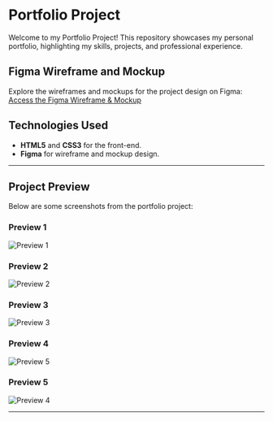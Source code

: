 # Portfolio Project

Welcome to my Portfolio Project! This repository showcases my personal portfolio, highlighting my skills, projects, and professional experience.


## Figma Wireframe and Mockup
Explore the wireframes and mockups for the project design on Figma:
[Access the Figma Wireframe & Mockup](https://www.figma.com/design/0Vte1WD6VevE7GiRNKWbHO/Portfolio?m=auto&t=XQOvA1jo5vaK7hSK-1)

## Technologies Used
- **HTML5** and **CSS3** for the front-end.
- **Figma** for wireframe and mockup design.

---

## Project Preview
Below are some screenshots from the portfolio project:

### Preview 1
![Preview 1](https://drive.google.com/uc?export=view&id=1bYhhEnVr3oeIVqjZT8u1ycZAkpCO8L91)

### Preview 2
![Preview 2](https://drive.google.com/uc?export=view&id=1B3DW5daddmnBt5yGAtAKTJioi64W4oyB)

### Preview 3
![Preview 3](https://drive.google.com/uc?export=view&id=1Clb59b0GdOlOvQSQR0isLwr9DqDE8Jva)

### Preview 4
![Preview 5](https://drive.google.com/uc?export=view&id=1qpOCK-telsH2c9ZNaCjW-I-mPyS2V28Z)

### Preview 5
![Preview 4](https://drive.google.com/uc?export=view&id=1cHNoMvP8xL4drHAFxbPoqMT9DofIx9PD)


---
